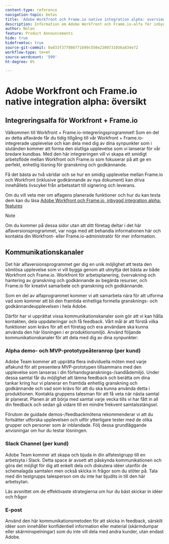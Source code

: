```yaml
---
content-type: reference
navigation-topic: betas
title: 'Adobe Workfront och Frame.io native integration alpha: overview'
description: Information om Adobe Workfront och Frame.io-alfa för inbyggd integrering
author: Nolan
feature: Product Announcements
hide: true
hidefromtoc: true
source-git-commit: 0ad33f377086f71699c550e2300731056a834e72
workflow-type: tm+mt
source-wordcount: '599'
ht-degree: 0%

---
```



# Adobe Workfront och Frame.io native integration alpha: översikt

## Integreringsalfa för Workfront + Frame.io

Välkommen till Workfront + Frame.io-integreringsprogrammet! Som en del av detta alfavärde får du tidig tillgång till vår Workfront + Frame.io-integrerade upplevelse och kan dela med dig av dina synpunkter som i slutänden kommer att forma den slutliga upplevelse som vi lanserar för vår bredare kundbas. Med den här integreringen vill vi skapa ett smidigt arbetsflöde mellan Workfront och Frame.io som fokuserar på att ge en perfekt, enhetlig lösning för granskning och godkännande.

Få det bästa av två världar och se hur en smidig upplevelse mellan Frame.io och Workfront (inklusive godkännande av nya dokument) kan driva innehållets livscykel från arbetsstart till signering och leverans.


Om du vill veta mer om alfagens planerade funktioner och hur du kan testa dem kan du läsa [Adobe Workfront och Frame.io, inbyggd integration alpha: features](/help/quicksilver/product-announcements/betas/frame-io-wf-integration-alpha/frame-io-wf-integration-alpha-features.md)

>[!NOTE]
>
>Om du kommer på dessa sidor utan att ditt företag deltar i det här alfaversionsprogrammet, var noga med att behandla informationen här och kontakta din Workfront- eller Frame.io-administratör för mer information.

## Kommunikationskanaler

Det här alfaversionsprogrammet ger dig en unik möjlighet att testa den sömlösa upplevelse som vi vill bygga genom att utnyttja det bästa av både Workfront och Frame.io. Workfront för arbetsplanering, övervakning och hantering av granskning och godkännande av begärda resurser, och Frame.io för kreativt samarbete och granskning och godkännande.

Som en del av alfaprogrammet kommer vi att samarbeta nära för att utforma vad som kommer att bli den framtida enhetliga formella gransknings- och godkännandeupplevelsen i hela Adobe.

Därför har vi upprättat vissa kommunikationskanaler som gör att vi kan hålla kontakten, dela uppdateringar och få feedback. Vårt mål är att förstå vilka funktioner som krävs för att ert företag och era användare ska kunna använda den här lösningen i er produktionsmiljö. Använd följande kommunikationskanaler för att dela med dig av dina synpunkter:

### Alpha demo- och MVP-prototypeåteranrop (per kund)

Adobe Team kommer att upprätta flera individuella möten med varje alfakund för att presentera MVP-prototypen tillsammans med den upplevelse som lanseras i din förhandsgransknings-/sandlådemiljö. Under dessa samtal får du möjlighet att lämna feedback och berätta om dina tankar kring hur vi planerar en framtida enhetlig granskning och godkännande och vad som krävs för att du ska kunna använda detta i produktionen. Kontakta gruppens talesman för att få veta när nästa samtal är planerat. Planen är att börja med samtal varje vecka tills vi har fått in all din feedback och sedan gå vidare till en mindre frekvent samtalsstängsel.

Förutom de guidade demos-/feedbackmötena rekommenderar vi att du fortsätter utforska upplevelsen och utför ytterligare tester med de olika grupper och personer som är inblandade. Följ dessa grundläggande anvisningar om hur du testar lösningen.

### Slack Channel (per kund)

Adobe Team kommer att skapa och bjuda in din alfatestgrupp till en arbetsyta i Slack. Detta space är avsett att påskynda kommunikationen och göra det möjligt för dig att enkelt dela och diskutera idéer utanför de schemalagda samtalen men också skicka in frågor som du stöter på. Tala med din testgrupps talesperson om du inte har bjudits in till den här arbetsytan.

Läs avsnittet om de effektivaste strategierna om hur du bäst skickar in idéer och frågor

### E-post

Använd den här kommunikationsmetoden för att skicka in feedback, särskilt idéer som innehåller konfidentiell information eller material (skärmdumpar eller skärminspelningar) som du inte vill dela med andra kunder, utan endast Adobe.


<!--
## Send feedback 

We value your input and believe that your perspective is crucial in helping us create the best experience possible. Because we're specifically looking at understanding what capabilities would be required to have you adopt the solution in Production, please   

Mention it during our regular demo/feedback calls 

Share it on our alpha program slack channel  

Or send it via e-mail to ossmann@adobe.com 

### How to best submit ideas 

Please try to give as much context as possible by describing 

The goal you want to achieve (aka "Job-to-be-done") 

the problem that keeps you from achieving this goal 

how a potential solution could look like 

Don't forget to include screenshots or screen recordings as well as examples to best describe your idea.  

## How to best submit issues / bugs 

In case you discover any issues or bugs please share them via our Slack channel so it's easier for the team to ask questions and have them resolved as soon as possible. 

Please try to give as much context as possible by answering the following questions: 

What did you expect to happen? 

What really happened? 

Steps to reproduce the issue?  

Please attach a screenshot if possible -->